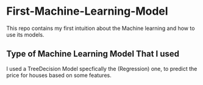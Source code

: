 # First-Machine-Learning-Model
This repo contains my first intuition about the Machine learning and how to use its models.

## Type of Machine Learning Model That I used
I used a TreeDecision Model specfically the (Regression) one, to predict the price for houses based on some features.
